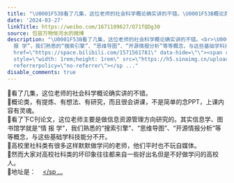 ```yaml
---
title: "\U0001F53B看了几集，这位老师的社会科学概论确实讲的不错。\U0001F53B概论类，有提炼、有想法、有研究，而且很会讲课，不是简单的念PPT，上课内容有灵魂。\U0001F53B看了下C刊论文..."
date: '2024-03-27'
linkTitle: https://weibo.com/1671109627/O71fQDg30
source: 包容万物恒河水的微博
description: "\U0001F53B看了几集，这位老师的社会科学概论确实讲的不错。<br>\U0001F53B概论类，有提炼、有想法、有研究，而且很会讲课，不是简单的念PPT，上课内容有灵魂。<br>\U0001F53B看了下C刊论文，这位老师主要是做信息资源管理方向研究的。其实信息学、图书馆学就是“情
  报 学”，我们熟悉的“搜索引擎”、“思维导图”、“开源情报分析”等等概念，与这些基础学科技能分不开。<br>\U0001F53B高校里社科类有很多这样默默做学问的老师，他们平时也不玩自媒体。<br>\U0001F53B然而大家对高校社科类的坏印象往往都来自一些好出名但是不好做学问的高校人。<br>\U0001F53B地址是：<a
  href=\"https://space.bilibili.com/1571561781\" data-hide=\"\"><span class=\"url-icon\"><img
  style=\"width: 1rem;height: 1rem\" src=\"https://h5.sinaimg.cn/upload/2015/09/25/3/timeline_card_small_web_default.png\"
  referrerpolicy=\"no-referrer\"></sp ..."
disable_comments: true
---
```

🔻看了几集，这位老师的社会科学概论确实讲的不错。<br>🔻概论类，有提炼、有想法、有研究，而且很会讲课，不是简单的念PPT，上课内容有灵魂。<br>🔻看了下C刊论文，这位老师主要是做信息资源管理方向研究的。其实信息学、图书馆学就是“情 报 学”，我们熟悉的“搜索引擎”、“思维导图”、“开源情报分析”等等概念，与这些基础学科技能分不开。<br>🔻高校里社科类有很多这样默默做学问的老师，他们平时也不玩自媒体。<br>🔻然而大家对高校社科类的坏印象往往都来自一些好出名但是不好做学问的高校人。<br>🔻地址是：<a href="https://space.bilibili.com/1571561781" data-hide=""><span class="url-icon"><img style="width: 1rem;height: 1rem" src="https://h5.sinaimg.cn/upload/2015/09/25/3/timeline_card_small_web_default.png" referrerpolicy="no-referrer"></sp ...